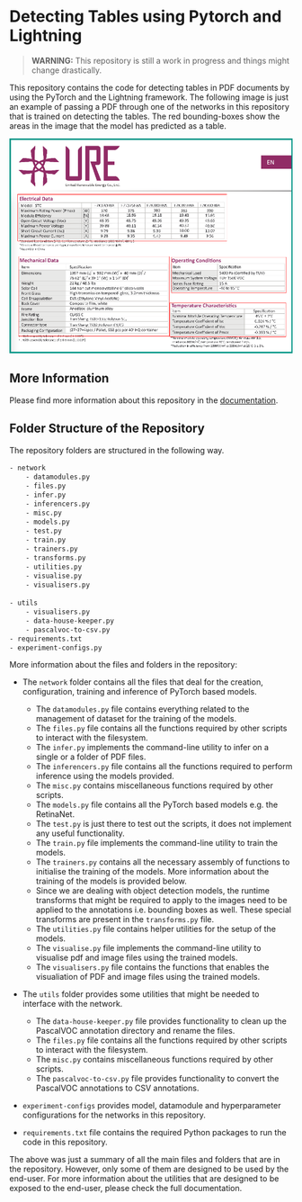 # Detecting Tables using Pytorch and Lightning

> **WARNING:** This repository is still a work in progress and things might change drastically.

This repository contains the code for detecting tables in PDF documents by using the PyTorch and the Lightning framework. The following image is just an example of passing a PDF through one of the networks in this repository that is trained on detecting the tables. The red bounding-boxes show the areas in the image that the model has predicted as a table.

![Image title](/documentation/docs/assets/main-table-photo.png)

## More Information

Please find more information about this repository in the [documentation](https://moeezmalik.github.io/Lightning-Table/).

## Folder Structure of the Repository
The repository folders are structured in the following way.

```
- network
	- datamodules.py
    - files.py
    - infer.py
    - inferencers.py
    - misc.py
	- models.py
    - test.py
    - train.py
	- trainers.py
	- transforms.py
	- utilities.py
    - visualise.py
    - visualisers.py

- utils
	- visualisers.py
    - data-house-keeper.py
    - pascalvoc-to-csv.py
- requirements.txt
- experiment-configs.py
```

More information about the files and folders in the repository:

- The `network` folder contains all the files that deal for the creation, configuration, training and inference of PyTorch based models.
	- The `datamodules.py` file contains everything related to the management of dataset for the training of the models.
    - The `files.py` file contains all the functions required by other scripts to interact with the filesystem.
    - The `infer.py` implements the command-line utility to infer on a single or a folder of PDF files.
    - The `inferencers.py` file contains all the functions required to perform inference using the models provided.
    - The `misc.py` contains miscellaneous functions required by other scripts.
	- The `models.py` file contains all the PyTorch based models e.g. the RetinaNet.
    - The `test.py` is just there to test out the scripts, it does not implement any useful functionality.
    - The `train.py` file implements the command-line utility to train the models.
	- The `trainers.py` contains all the necessary assembly of functions to initialise the training of the models. More information about the training of the models is provided below.
	- Since we are dealing with object detection models, the runtime transforms that might be required to apply to the images need to be applied to the annotations i.e. bounding boxes as well. These special transforms are present in the `transforms.py` file.
	- The `utilities.py` file contains helper utilities for the setup of the models.
    - The `visualise.py` file implements the command-line utility to visualise pdf and image files using the trained models.
    - The `visualisers.py` file contains the functions that enables the visualiation of PDF and image files using the trained models.

- The `utils` folder provides some utilities that might be needed to interface with the network. 
    - The `data-house-keeper.py` file provides functionality to clean up the PascalVOC annotation directory and rename the files.
    - The `files.py` file contains all the functions required by other scripts to interact with the filesystem.
    - The `misc.py` contains miscellaneous functions required by other scripts.
    - The `pascalvoc-to-csv.py` file provides functionality to convert the PascalVOC annotations to CSV annotations.
- `experiment-configs` provides model, datamodule and hyperparameter configurations for the networks in this repository.
- `requirements.txt` file contains the required Python packages to run the code in this repository.

The above was just a summary of all the main files and folders that are in the repository. However, only some of them are designed to be used by the end-user. For more information about the utilities that are designed to be exposed to the end-user, please check the full documentation.
